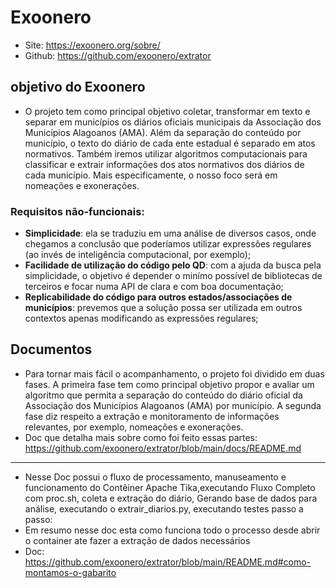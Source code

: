 # Exoonero

- Site: https://exoonero.org/sobre/
- Github: https://github.com/exoonero/extrator

## objetivo do Exoonero

- O projeto tem como principal objetivo coletar, transformar em texto e separar em municípios os diários oficiais municipais da Associação dos Municípios Alagoanos (AMA). Além da separação do conteúdo por município, o texto do diário de cada ente estadual é separado em atos normativos. Também iremos utilizar algoritmos computacionais para classificar e extrair informações dos atos normativos dos diários de cada município. Mais especificamente, o nosso foco será em nomeações e exonerações.

### Requisitos não-funcionais:

- **Simplicidade**: ela se traduziu em uma análise de diversos casos, onde chegamos a conclusão que poderíamos utilizar expressões regulares (ao invés de inteligência computacional, por exemplo);
- **Facilidade de utilização do código pelo QD**: com a ajuda da busca pela simplicidade, o objetivo é depender o minímo possível de bibliotecas de terceiros e focar numa API de clara e com boa documentação;
- **Replicabilidade do código para outros estados/associações de municípios**: prevemos que a solução possa ser utilizada em outros contextos apenas modificando as expressões regulares;

## Documentos

- Para tornar mais fácil o acompanhamento, o projeto foi dividido em duas fases. A primeira fase tem como principal objetivo propor e avaliar um algoritmo que permita a separação do conteúdo do diário oficial da Associação dos Municípios Alagoanos (AMA) por município. A segunda fase diz respeito a extração e monitoramento de informações relevantes, por exemplo, nomeações e exonerações.
- Doc que detalha mais sobre como foi feito essas partes: https://github.com/exoonero/extrator/blob/main/docs/README.md

-----------------------------------------------------------------------------------------------

- Nesse Doc possui o fluxo de processamento, manuseamento e funcionamento do Contêiner Apache Tika,executando Fluxo Completo com proc.sh, coleta e extração do diário, Gerando base de dados para análise, executando o extrair_diarios.py, executando testes passo a passo:
- Em resumo nesse doc esta como funciona todo o processo desde abrir o container ate fazer a extração de dados necessários
- Doc: https://github.com/exoonero/extrator/blob/main/README.md#como-montamos-o-gabarito

